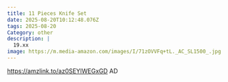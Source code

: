```yaml
---
title: 11 Pieces Knife Set
date: 2025-08-20T10:12:48.076Z
tags: 2025-08-20
Category: other
description: |
  19.xx
image: https://m.media-amazon.com/images/I/71zOVVFq+tL._AC_SL1500_.jpg
---
```

https://amzlink.to/az0SEYlWEGxGD
AD